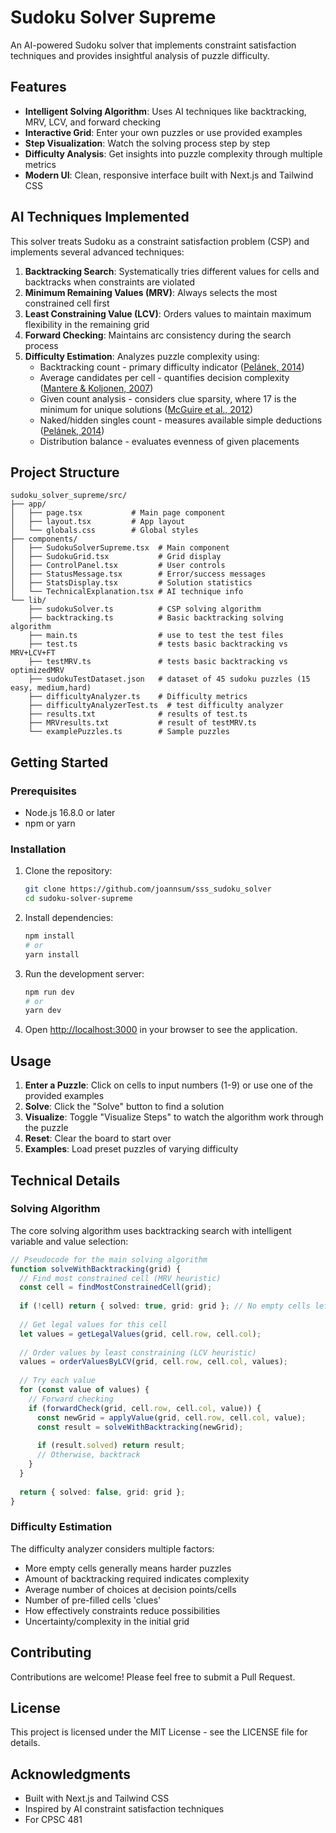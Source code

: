 # Sudoku Solver Supreme

An AI-powered Sudoku solver that implements constraint satisfaction techniques and provides insightful analysis of puzzle difficulty.

## Features

- **Intelligent Solving Algorithm**: Uses AI techniques like backtracking, MRV, LCV, and forward checking
- **Interactive Grid**: Enter your own puzzles or use provided examples
- **Step Visualization**: Watch the solving process step by step
- **Difficulty Analysis**: Get insights into puzzle complexity through multiple metrics
- **Modern UI**: Clean, responsive interface built with Next.js and Tailwind CSS

## AI Techniques Implemented

This solver treats Sudoku as a constraint satisfaction problem (CSP) and implements several advanced techniques:

1. **Backtracking Search**: Systematically tries different values for cells and backtracks when constraints are violated
2. **Minimum Remaining Values (MRV)**: Always selects the most constrained cell first
3. **Least Constraining Value (LCV)**: Orders values to maintain maximum flexibility in the remaining grid
4. **Forward Checking**: Maintains arc consistency during the search process
5. **Difficulty Estimation**: Analyzes puzzle complexity using:
   - Backtracking count - primary difficulty indicator ([Pelánek, 2014](https://arxiv.org/abs/1403.7373))
   - Average candidates per cell - quantifies decision complexity ([Mantere & Koljonen, 2007](https://ieeexplore.ieee.org/document/4424711))
   - Given count analysis - considers clue sparsity, where 17 is the minimum for unique solutions ([McGuire et al., 2012](https://arxiv.org/abs/1201.0749))
   - Naked/hidden singles count - measures available simple deductions ([Pelánek, 2014](https://arxiv.org/abs/1403.7373))
   - Distribution balance - evaluates evenness of given placements

## Project Structure

```
sudoku_solver_supreme/src/
├── app/
│   ├── page.tsx           # Main page component
│   ├── layout.tsx         # App layout
│   └── globals.css        # Global styles
├── components/
│   ├── SudokuSolverSupreme.tsx  # Main component
│   ├── SudokuGrid.tsx           # Grid display
│   ├── ControlPanel.tsx         # User controls
│   ├── StatusMessage.tsx        # Error/success messages
│   ├── StatsDisplay.tsx         # Solution statistics
│   └── TechnicalExplanation.tsx # AI technique info
└── lib/
    ├── sudokuSolver.ts          # CSP solving algorithm
    ├── backtracking.ts          # Basic backtracking solving algorithm
    ├── main.ts                  # use to test the test files
    ├── test.ts                  # tests basic backtracking vs MRV+LCV+FT
    ├── testMRV.ts               # tests basic backtracking vs optimizedMRV
    ├── sudokuTestDataset.json   # dataset of 45 sudoku puzzles (15 easy, medium,hard)
    ├── difficultyAnalyzer.ts    # Difficulty metrics
    ├── difficultyAnalyzerTest.ts  # test difficulty analyzer
    ├── results.txt   	         # results of test.ts
    ├── MRVresults.txt           # result of testMRV.ts
    └── examplePuzzles.ts        # Sample puzzles

```

## Getting Started

### Prerequisites

- Node.js 16.8.0 or later
- npm or yarn

### Installation

1. Clone the repository:
   ```bash
   git clone https://github.com/joannsum/sss_sudoku_solver
   cd sudoku-solver-supreme
   ```

2. Install dependencies:
   ```bash
   npm install
   # or
   yarn install
   ```

3. Run the development server:
   ```bash
   npm run dev
   # or
   yarn dev
   ```

4. Open [http://localhost:3000](http://localhost:3000) in your browser to see the application.

## Usage

1. **Enter a Puzzle**: Click on cells to input numbers (1-9) or use one of the provided examples
2. **Solve**: Click the "Solve" button to find a solution
3. **Visualize**: Toggle "Visualize Steps" to watch the algorithm work through the puzzle
4. **Reset**: Clear the board to start over
5. **Examples**: Load preset puzzles of varying difficulty

## Technical Details

### Solving Algorithm

The core solving algorithm uses backtracking search with intelligent variable and value selection:

```typescript
// Pseudocode for the main solving algorithm
function solveWithBacktracking(grid) {
  // Find most constrained cell (MRV heuristic)
  const cell = findMostConstrainedCell(grid);
  
  if (!cell) return { solved: true, grid: grid }; // No empty cells left
  
  // Get legal values for this cell
  let values = getLegalValues(grid, cell.row, cell.col);
  
  // Order values by least constraining (LCV heuristic)
  values = orderValuesByLCV(grid, cell.row, cell.col, values);
  
  // Try each value
  for (const value of values) {
    // Forward checking
    if (forwardCheck(grid, cell.row, cell.col, value)) {
      const newGrid = applyValue(grid, cell.row, cell.col, value);
      const result = solveWithBacktracking(newGrid);
      
      if (result.solved) return result;
      // Otherwise, backtrack
    }
  }
  
  return { solved: false, grid: grid };
}
```

### Difficulty Estimation

The difficulty analyzer considers multiple factors:

- More empty cells generally means harder puzzles
- Amount of backtracking required indicates complexity
- Average number of choices at decision points/cells
- Number of pre-filled cells 'clues'
- How effectively constraints reduce possibilities
- Uncertainty/complexity in the initial grid

## Contributing

Contributions are welcome! Please feel free to submit a Pull Request.

## License

This project is licensed under the MIT License - see the LICENSE file for details.

## Acknowledgments

- Built with Next.js and Tailwind CSS
- Inspired by AI constraint satisfaction techniques 
- For CPSC 481
